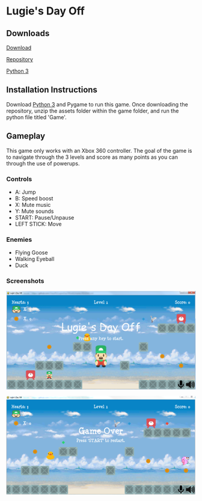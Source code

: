 # Lugie's Day Off


## Downloads

[Download](https://github.com/GlassPK/LugiesDayOff/archive/master.zip)

[Repository](https://github.com/GlassPK/LugiesDayOff)

[Python 3](https://www.python.org/ftp/python/3.6.1/python-3.6.1.exe)

## Installation Instructions
Download [Python 3](https://www.python.org/ftp/python/3.6.1/python-3.6.1.exe) and Pygame to run this game. Once downloading the repository, unzip the assets folder within the game folder, and run the python file titled 'Game'.

## Gameplay
This game only works with an Xbox 360 controller. The goal of the game is to navigate through the 3 levels and score as many points as you can through the use of powerups.
### Controls
- A: Jump
- B: Speed boost
- X: Mute music
- Y: Mute sounds
- START: Pause/Unpause
- LEFT STICK: Move

### Enemies
- Flying Goose
- Walking Eyeball
- Duck

### Screenshots

![Splash](/sploosh.PNG)

![Game Over](/dedded.PNG)

